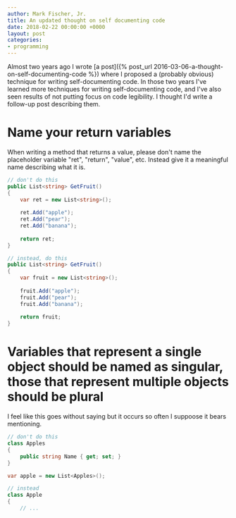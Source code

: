 ```yaml
---
author: Mark Fischer, Jr.
title: An updated thought on self documenting code
date: 2018-02-22 00:00:00 +0000
layout: post
categories:
- programming
---
```

Almost two years ago I wrote [a post]({% post_url 2016-03-06-a-thought-on-self-documenting-code %}) where I proposed a (probably obvious) technique for writing self-documenting code. In those two years I've learned more techniques for writing self-documenting code, and I've also seen results of not putting focus on code legibility. I thought I'd write a follow-up post describing them.

# Name your return variables

When writing a method that returns a value, please don't name the placeholder variable "ret", "return", "value", etc. Instead give it a meaningful name describing what it is.

```csharp
// don't do this
public List<string> GetFruit()
{
    var ret = new List<string>();
    
    ret.Add("apple");
    ret.Add("pear");
    ret.Add("banana");
    
    return ret;
}

// instead, do this
public List<string> GetFruit()
{
    var fruit = new List<string>();
    
    fruit.Add("apple");
    fruit.Add("pear");
    fruit.Add("banana");
    
    return fruit;
}
```

# Variables that represent a single object should be named as singular, those that represent multiple objects should be plural

I feel like this goes without saying but it occurs so often I suppoose it bears mentioning.

```csharp
// don't do this
class Apples
{
	public string Name { get; set; }
}

var apple = new List<Apples>();

// instead
class Apple
{
	// ...
```